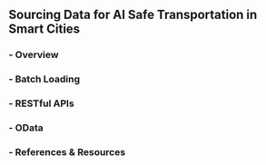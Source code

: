 ## Sourcing Data for AI Safe Transportation in Smart Cities
### - Overview
### - Batch Loading
### - RESTful APIs
### - OData
### - References & Resources


